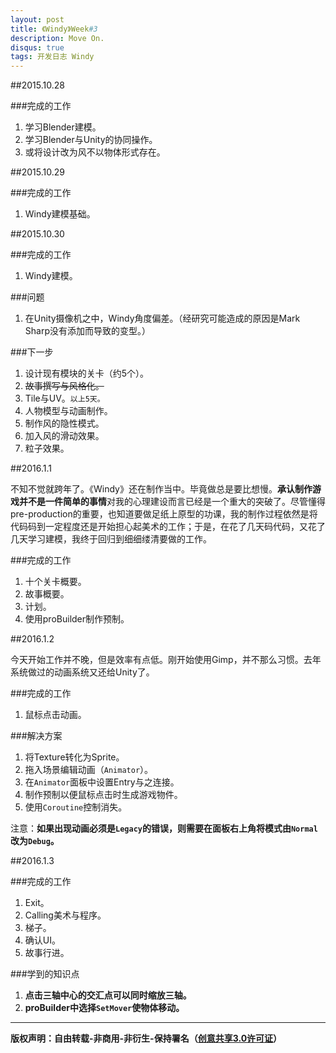 ```yaml
---
layout: post
title: 《Windy》Week#3
description: Move On.
disqus: true
tags: 开发日志 Windy
---
```


##2015.10.28

###完成的工作

1. 学习Blender建模。
2. 学习Blender与Unity的协同操作。
3. 或将设计改为风不以物体形式存在。

##2015.10.29

###完成的工作

1. Windy建模基础。

##2015.10.30

###完成的工作

1. Windy建模。

###问题

1. 在Unity摄像机之中，Windy角度偏差。（经研究可能造成的原因是Mark Sharp没有添加而导致的变型。）

###下一步

1. 设计现有模块的关卡（约5个）。
2. ~~故事撰写与风格化。~~
3. Tile与UV。`以上5天。`
4. 人物模型与动画制作。
5. 制作风的隐性模式。
6. 加入风的滑动效果。
7. 粒子效果。

##2016.1.1

不知不觉就跨年了。《Windy》还在制作当中。毕竟做总是要比想慢。**承认制作游戏并不是一件简单的事情**对我的心理建设而言已经是一个重大的突破了。尽管懂得pre-production的重要，也知道要做足纸上原型的功课，我的制作过程依然是将代码码到一定程度还是开始担心起美术的工作；于是，在花了几天码代码，又花了几天学习建模，我终于回归到细细缕清要做的工作。

###完成的工作

1. 十个关卡概要。
2. 故事概要。
3. 计划。
4. 使用proBuilder制作预制。

##2016.1.2

今天开始工作并不晚，但是效率有点低。刚开始使用Gimp，并不那么习惯。去年系统做过的动画系统又还给Unity了。

###完成的工作

1. 鼠标点击动画。

###解决方案

1. 将Texture转化为Sprite。
2. 拖入场景编辑动画（`Animator`）。
3. 在`Animator`面板中设置Entry与之连接。
4. 制作预制以便鼠标点击时生成游戏物件。
5. 使用`Coroutine`控制消失。

注意：**如果出现动画必须是`Legacy`的错误，则需要在面板右上角将模式由`Normal`改为`Debug`。**

##2016.1.3

###完成的工作

1. Exit。
2. Calling美术与程序。
3. 梯子。
4. 确认UI。
5. 故事行进。

###学到的知识点

1. **点击三轴中心的交汇点可以同时缩放三轴。**
2. **proBuilder中选择`SetMover`使物体移动。**





---
**版权声明：自由转载-非商用-非衍生-保持署名（[创意共享3.0许可证](https://creativecommons.org/licenses/by-nc-nd/3.0/deed.zh)）**
